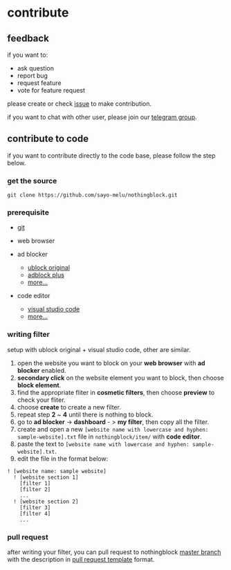 # contribute

## feedback

if you want to:

- ask question
- report bug
- request feature
- vote for feature request

please create or check [issue](https://github.com/sayo-melu/nothingblock/issues/new/choose) to make contribution.

if you want to chat with other user, please join our [telegram group](https://t.me/nothingblock).

## contribute to code

if you want to contribute directly to the code base, please follow the step below.

### get the source

`git clone https://github.com/sayo-melu/nothingblock.git`

### prerequisite

- [git](https://git-scm.com/)

- web browser

- ad blocker
  - [ublock original](https://github.com/gorhill/ublock)
  - [adblock plus](https://adblockplus.org)
  - [more...](https://bing.com/search?q=ad+blocker)

- code editor
  - [visual studio code](https://code.visualstudio.com/)
  - [more...](https://bing.com/search?q=code+editor)

### writing filter

setup with ublock original + visual studio code, other are similar.

1. open the website you want to block on your **web browser** with **ad blocker** enabled.
2. **secondary click** on the website element you want to block, then choose **block element**.
3. find the appropriate fliter in **cosmetic filters**, then choose **preview** to check your fliter.
4. choose **create** to create a new filter.
5. repeat step **2** ~ **4** until there is nothing to block.
6. go to **ad blocker** -> **dashboard** - > **my filter**, then copy all the filter.
7. create and open a new `[website name with lowercase and hyphen: sample-website].txt` file in `nothingblock/item/` with **code editor**.
8. paste the text to `[website name with lowercase and hyphen: sample-website].txt`.
9. edit the file in the format below:

  ```adp
  ! [website name: sample website]
    ! [website section 1]
      [filter 1]
      [filter 2]
      ...
    ! [website section 2]
      [filter 3]
      [filter 4]
      ...
  ```

### pull request

after writing your filter, you can pull request to nothingblock [master branch](https://github.com/sayo-melu/nothingblock/tree/master) with the description in [pull request template](../.github/pull_request_template.md) format.
